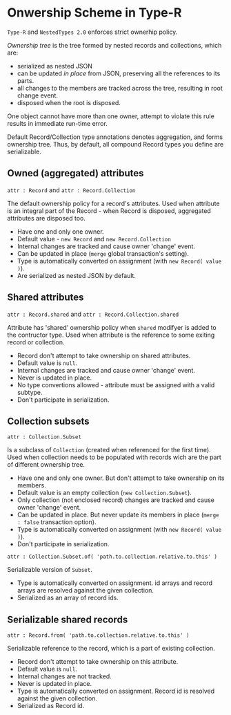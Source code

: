 # Onwership Scheme in Type-R

`Type-R` and `NestedTypes 2.0` enforces strict ownerhip policy.

*Ownership tree* is the tree formed by nested records and collections, which are:
- serialized as nested JSON
- can be updated _in place_ from JSON, preserving all the references to its parts.
- all changes to the members are tracked across the tree, resulting in root change event.
- disposed when the root is disposed.

One object cannot have more than one owner, attempt to violate this rule results 
in immediate run-time error.

Default Record/Collection type annotations denotes aggregation, and forms ownership tree.
Thus, by default, all compound Record types you define are serializable. 

## Owned (aggregated) attributes

`attr : Record` and `attr : Record.Collection`

The default ownership policy for a record's attributes.
Used when attribute is an integral part of the Record - when Record is disposed, aggregated attributes
are disposed too.    

- Have one and only one owner.
- Default value - `new Record` and `new Record.Collection`
- Internal changes are tracked and cause owner 'change' event.  
- Can be updated in place (`merge` global transaction's setting).
- Type is automatically converted on assignment (with `new Record( value )`).
- Are serialized as nested JSON by default.

## Shared attributes

`attr : Record.shared` and `attr : Record.Collection.shared`

Attribute has 'shared' ownership policy when `shared` modifyer is added to the contructor type.
Used when attribute is the reference to some exiting record or collection.

- Record don't attempt to take ownership on shared attributes.
- Default value is `null`.
- Internal changes are tracked and cause owner 'change' event.
- Never is updated in place.
- No type convertions allowed - attribute must be assigned with a valid subtype.
- Don't participate in serialization.

## Collection subsets

`attr : Collection.Subset`

Is a subclass of `Collection` (created when referenced for the first time).
Used when collection needs to be populated with records wich are the part of different ownership tree.

- Have one and only one owner. But don't attempt to take ownership on its members.
- Default value is an empty collection (`new Collection.Subset`).
- Only collection (not enclosed record) changes are tracked and cause owner 'change' event.
- Can be updated in place. But never update its members in place (`merge : false` transaction option).
- Type is automatically converted on assignment (with `new Record( value )`).
- Don't participate in serialization.

`attr : Collection.Subset.of( 'path.to.collection.relative.to.this' )`

Serializable version of `Subset`.

- Type is automatically converted on assignment. id arrays and record arrays are resolved against the given collection. 
- Serialized as an array of record ids. 

## Serializable shared records

`attr : Record.from( 'path.to.collection.relative.to.this' )`

Serializable reference to the record, which is a part of existing collection.

- Record don't attempt to take ownership on this attribute.
- Default value is `null`.
- Internal changes are not tracked.
- Never is updated in place.
- Type is automatically converted on assignment. Record id is resolved against the given collection.
- Serialized as Record id.
